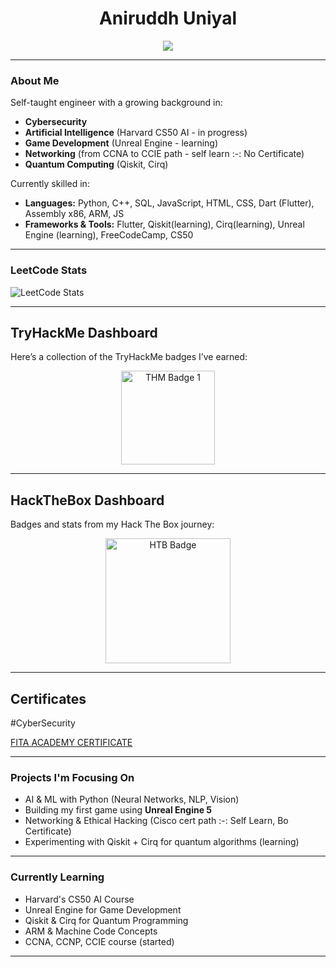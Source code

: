 <h1 align="center">Aniruddh Uniyal</h1>

<p align="center">
  <img src="https://readme-typing-svg.herokuapp.com?font=Fira+Code&size=25&duration=3000&pause=1000&center=true&vCenter=true&width=460&lines=Cybersecurity+Enthusiast;AI+Researcher;Aspiring+Game+Developer;Learning+Quantum+Computing" />
</p>

---

###  About Me

 Self-taught engineer with a growing background in:
-  **Cybersecurity**
-  **Artificial Intelligence** (Harvard CS50 AI - in progress)
-  **Game Development** (Unreal Engine - learning)
-  **Networking** (from CCNA to CCIE path - self learn :-: No Certificate)
-  **Quantum Computing** (Qiskit, Cirq)

 Currently skilled in:
- **Languages:** Python, C++, SQL, JavaScript, HTML, CSS, Dart (Flutter), Assembly x86, ARM, JS
- **Frameworks & Tools:** Flutter, Qiskit(learning), Cirq(learning), Unreal Engine (learning), FreeCodeCamp, CS50

---

###  LeetCode Stats


![LeetCode Stats](https://leetcard.jacoblin.cool/AniruddhUniyal?theme=light&font=Baloo&ext=heatmap)

---

## TryHackMe Dashboard

Here’s a collection of the TryHackMe badges I’ve earned:

<div align="center">
  <img src="https://tryhackme.com/img/badges/linux.svg" alt="THM Badge 1" width="150" />
</div>

---

## HackTheBox Dashboard

Badges and stats from my Hack The Box journey:

<div align="center">
  <img src="https://academy.hackthebox.com/storage/badges/philomath.png" alt="HTB Badge" width="200" />
  <!-- Add more HTB badges or future ranks here -->
</div>

---

## Certificates
  
  #CyberSecurity

[FITA ACADEMY CERTIFICATE](./CyberSecurity.pdf)


---

###  Projects I'm Focusing On
-  AI & ML with Python (Neural Networks, NLP, Vision)
-  Building my first game using **Unreal Engine 5**
-  Networking & Ethical Hacking (Cisco cert path :-: Self Learn, Bo Certificate)
-  Experimenting with Qiskit + Cirq for quantum algorithms (learning)

---

###  Currently Learning
-  Harvard's CS50 AI Course
-  Unreal Engine for Game Development
-  Qiskit & Cirq for Quantum Programming
-  ARM & Machine Code Concepts
-  CCNA, CCNP, CCIE course (started)
---
